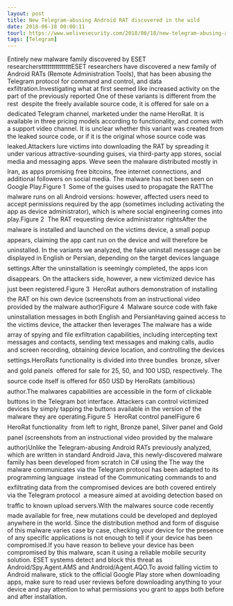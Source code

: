 ```yaml
---
layout: post
title: New Telegram-abusing Android RAT discovered in the wild
date: 2018-06-18 00:00:11
tourl: https://www.welivesecurity.com/2018/06/18/new-telegram-abusing-android-rat/
tags: [Telegram]
---
```

Entirely new malware family discovered by ESET researcherstttttttttttttttESET researchers have discovered a new family of Android RATs (Remote Administration Tools), that has been abusing the Telegram protocol for command and control, and data exfiltration.Investigating what at first seemed like increased activity on the part of the previously reported One of these variants is different from the rest  despite the freely available source code, it is offered for sale on a dedicated Telegram channel, marketed under the name HeroRat. It is available in three pricing models according to functionality, and comes with a support video channel. It is unclear whether this variant was created from the leaked source code, or if it is the original whose source code was leaked.Attackers lure victims into downloading the RAT by spreading it under various attractive-sounding guises, via third-party app stores, social media and messaging apps. Weve seen the malware distributed mostly in Iran, as apps promising free bitcoins, free internet connections, and additional followers on social media. The malware has not been seen on Google Play.Figure 1  Some of the guises used to propagate the RATThe malware runs on all Android versions: however, affected users need to accept permissions required by the app (sometimes including activating the app as device administrator), which is where social engineering comes into play.Figure 2  The RAT requesting device administrator rightsAfter the malware is installed and launched on the victims device, a small popup appears, claiming the app cant run on the device and will therefore be uninstalled. In the variants we analyzed, the fake uninstall message can be displayed in English or Persian, depending on the target devices language settings.After the uninstallation is seemingly completed, the apps icon disappears. On the attackers side, however, a new victimized device has just been registered.Figure 3  HeroRat authors demonstration of installing the RAT on his own device (screenshots from an instructional video provided by the malware author)Figure 4  Malware source code with fake uninstallation messages in both English and PersianHaving gained access to the victims device, the attacker then leverages The malware has a wide array of spying and file exfiltration capabilities, including intercepting text messages and contacts, sending text messages and making calls, audio and screen recording, obtaining device location, and controlling the devices settings.HeroRats functionality is divided into three bundles  bronze, silver and gold panels  offered for sale for 25, 50, and 100 USD, respectively. The source code itself is offered for 650 USD by HeroRats (ambitious) author.The malwares capabilities are accessible in the form of clickable buttons in the Telegram bot interface. Attackers can control victimized devices by simply tapping the buttons available in the version of the malware they are operating.Figure 5  HeroRat control panelFigure 6  HeroRat functionality  from left to right, Bronze panel, Silver panel and Gold panel (screenshots from an instructional video provided by the malware author)Unlike the Telegram-abusing Android RATs previously analyzed, which are written in standard Android Java, this newly-discovered malware family has been developed from scratch in C# using the The way the malware communicates via the Telegram protocol has been adapted to its programming language  instead of the Communicating commands to and exfiltrating data from the compromised devices are both covered entirely via the Telegram protocol  a measure aimed at avoiding detection based on traffic to known upload servers.With the malwares source code recently made available for free, new mutations could be developed and deployed anywhere in the world. Since the distribution method and form of disguise of this malware varies case by case, checking your device for the presence of any specific applications is not enough to tell if your device has been compromised.If you have reason to believe your device has been compromised by this malware, scan it using a reliable mobile security solution. ESET systems detect and block this threat as Android/Spy.Agent.AMS and Android/Agent.AQO.To avoid falling victim to Android malware, stick to the official Google Play store when downloading apps, make sure to read user reviews before downloading anything to your device and pay attention to what permissions you grant to apps both before and after installation.